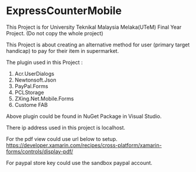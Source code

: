 # ExpressCounterMobile

This Project is for University Teknikal Malaysia Melaka(UTeM) Final Year Project.
(Do not copy the whole project)

This Project is about creating an alternative method for user (primary target handicap)
to pay for their item in supermarket.

The plugin used in this Project : 
1.	Acr.UserDialogs
2.	Newtonsoft.Json
3.	PayPal.Forms
4.	PCLStorage
5.	ZXing.Net.Mobile.Forms
6.	Custome FAB

Above plugin could be found in NuGet Package in Visual Studio.

There ip address used in this project is localhost.

For the pdf view could use url below to setup.<br />
https://developer.xamarin.com/recipes/cross-platform/xamarin-forms/controls/display-pdf/

For paypal store key could use the sandbox paypal account.